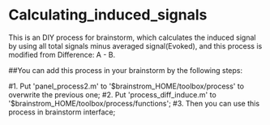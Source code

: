 # Calculating_induced_signals
This is an DIY process for brainstorm, which calculates the induced signal by using all total signals minus averaged signal(Evoked), and this process is modified from Difference: A - B.

##You can add this process in your brainstorm by the following steps:

#1. Put 'panel_process2.m' to '$brainstrom_HOME/toolbox/process' to overwrite the previous one;
#2. Put 'process_diff_induce.m' to '$brainstrom_HOME/toolbox/process/functions';
#3. Then you can use this process in brainstorm interface;
